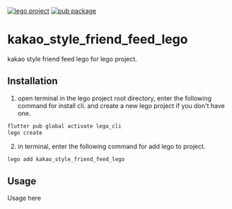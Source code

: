 [![lego project](https://img.shields.io/badge/powered%20by-lego-blue?logo=github)](https://github.com/melodysdreamj/lego)
[![pub package](https://img.shields.io/pub/v/kakao_style_friend_feed_lego.svg)](https://pub.dartlang.org/packages/kakao_style_friend_feed_lego)

# kakao_style_friend_feed_lego
kakao style friend feed lego for lego project.

##  Installation
1. open terminal in the lego project root directory, enter the following command for install cli.
   and create a new lego project if you don't have one.
```bash
flutter pub global activate lego_cli
lego create
```
2. in terminal, enter the following command for add lego to project.
```bash
lego add kakao_style_friend_feed_lego
```

## Usage
Usage here
